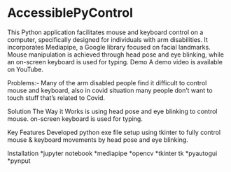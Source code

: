 # AccessiblePyControl
This Python application facilitates mouse and keyboard control on a computer, specifically designed for individuals with arm disabilities. It incorporates Mediapipe, a Google library focused on facial landmarks. Mouse manipulation is achieved through head pose and eye blinking, while an on-screen keyboard is used for typing.
Demo
A demo video is available on YouTube.

Problems:-
Many of the arm disabled people find it difficult to control mouse and keyboard,
also in covid situation many people don’t want to touch stuff that’s related to Covid.

Solution 
The Way it Works is using head pose and eye blinking to control mouse.
on-screen keyboard is used for typing.

Key Features
Developed python exe file setup using tkinter to fully control mouse & keyboard movements by head pose and eye blinking.

Installation
*jupyter notebook
*mediapipe
*opencv
*tkinter tk
*pyautogui
*pynput
